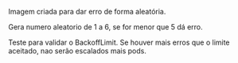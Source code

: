 Imagem criada para dar erro de forma aleatória.

Gera numero aleatorio de 1 a 6, se for menor que 5 dá erro.

Teste para validar o BackoffLimit. Se houver mais erros que o limite aceitado,
nao serão escalados mais pods.
